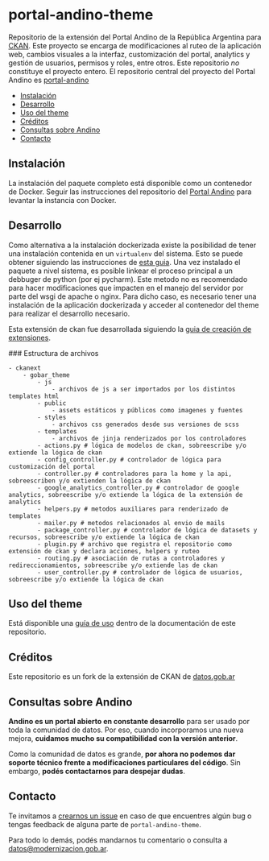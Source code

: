 # portal-andino-theme

Repositorio de la extensión del Portal Andino de la República Argentina para [CKAN](http://ckan.org/). Este proyecto se encarga de modificaciones al ruteo de la aplicación web, cambios visuales a la interfaz, customización del portal, analytics y gestión de usuarios, permisos y roles, entre otros. Este repositorio *no* constituye el proyecto entero. El repositorio central del proyecto del Portal Andino es [portal-andino](https://github.com/datosgobar/portal-andino)

- [Instalación](#instalaci%C3%B3n)
- [Desarrollo](#desarrollo)
- [Uso del theme](#uso-del-theme)
- [Créditos](#cr%C3%A9ditos)
- [Consultas sobre Andino](#consultas-sobre-andino)
- [Contacto](#contacto)

## Instalación

La instalación del paquete completo está disponible como un contenedor de Docker. Seguir las instrucciones del repositorio del [Portal Andino](https://github.com/datosgobar/portal-andino) para levantar la instancia con Docker.

## Desarrollo

Como alternativa a la instalación dockerizada existe la posibilidad de tener una instalación contenida en un `virtualenv` del sistema. Esto se puede obtener siguiendo las instrucciones de [esta guia](http://docs.ckan.org/en/ckan-2.5.2/maintaining/installing/install-from-source.html). Una vez instalado el paquete a nivel sistema, es posible linkear el proceso principal a un debbuger de python (por ej pycharm). Este metodo no es recomendado para hacer modificaciones que impacten en el manejo del servidor por parte del wsgi de apache o nginx. Para dicho caso, es necesario tener una instalación de la aplicación dockerizada y acceder al contenedor del theme para realizar el desarrollo necesario.

Esta extensión de ckan fue desarrollada siguiendo la [guia de creación de extensiones](http://docs.ckan.org/en/ckan-2.5.2/extensions/tutorial.html).

### Estructura de archivos

```
- ckanext
    - gobar_theme
        - js
            - archivos de js a ser importados por los distintos templates html
        - public
            - assets estáticos y públicos como imagenes y fuentes
        - styles
            - archivos css generados desde sus versiones de scss
        - templates
            - archivos de jinja renderizados por los controladores
        - actions.py # lógica de modelos de ckan, sobreescribe y/o extiende la lógica de ckan
        - config_controller.py # controlador de lógica para customización del portal
        - controller.py # controladores para la home y la api, sobreescriben y/o extienden la lógica de ckan
        - google_analytics_controller.py # controlador de google analytics, sobreescribe y/o extiende la lógica de la extensión de analytics
        - helpers.py # metodos auxiliares para renderizado de templates
        - mailer.py # metodos relacionados al envio de mails
        - package_controller.py # controlador de lógica de datasets y recursos, sobreescribe y/o extiende la lógica de ckan
        - plugin.py # archivo que registra el repositorio como extensión de ckan y declara acciones, helpers y ruteo
        - routing.py # asociación de rutas a controladores y redireccionamientos, sobreescribe y/o extiende las de ckan
        - user_controller.py # controlador de lógica de usuarios, sobreescribe y/o extiende la lógica de ckan
```

## Uso del theme

Está disponible una [guía de uso](./docs/guia_uso_portal_andino.md) dentro de la documentación de este repositorio.

## Créditos

Este repositorio es un fork de la extensión de CKAN de [datos.gob.ar](https://github.com/datosgobar/datos.gob.ar)

## Consultas sobre Andino

**Andino es un portal abierto en constante desarrollo** para ser usado por toda la comunidad de datos. Por eso, cuando incorporamos una nueva mejora, **cuidamos mucho su compatibilidad con la versión anterior**.

Como la comunidad de datos es grande, **por ahora no podemos dar soporte técnico frente a modificaciones particulares del código**. Sin embargo, **podés contactarnos para despejar dudas**.

## Contacto

Te invitamos a [crearnos un issue](https://github.com/datosgobar/portal-andino-theme/issues/new?title=Encontre%20un%20bug%20en%20andino) en caso de que encuentres algún bug o tengas feedback de alguna parte de `portal-andino-theme`.

Para todo lo demás, podés mandarnos tu comentario o consulta a [datos@modernizacion.gob.ar](mailto:datos@modernizacion.gob.ar).
